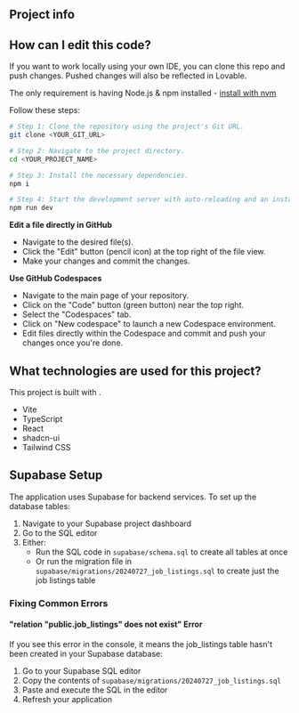 

## Project info


## How can I edit this code?


If you want to work locally using your own IDE, you can clone this repo and push changes. Pushed changes will also be reflected in Lovable.

The only requirement is having Node.js & npm installed - [install with nvm](https://github.com/nvm-sh/nvm#installing-and-updating)

Follow these steps:

```sh
# Step 1: Clone the repository using the project's Git URL.
git clone <YOUR_GIT_URL>

# Step 2: Navigate to the project directory.
cd <YOUR_PROJECT_NAME>

# Step 3: Install the necessary dependencies.
npm i

# Step 4: Start the development server with auto-reloading and an instant preview.
npm run dev
```

**Edit a file directly in GitHub**

- Navigate to the desired file(s).
- Click the "Edit" button (pencil icon) at the top right of the file view.
- Make your changes and commit the changes.

**Use GitHub Codespaces**

- Navigate to the main page of your repository.
- Click on the "Code" button (green button) near the top right.
- Select the "Codespaces" tab.
- Click on "New codespace" to launch a new Codespace environment.
- Edit files directly within the Codespace and commit and push your changes once you're done.

## What technologies are used for this project?

This project is built with .

- Vite
- TypeScript
- React
- shadcn-ui
- Tailwind CSS

## Supabase Setup

The application uses Supabase for backend services. To set up the database tables:

1. Navigate to your Supabase project dashboard
2. Go to the SQL editor
3. Either:
   - Run the SQL code in `supabase/schema.sql` to create all tables at once
   - Or run the migration file in `supabase/migrations/20240727_job_listings.sql` to create just the job listings table

### Fixing Common Errors

#### "relation "public.job_listings" does not exist" Error

If you see this error in the console, it means the job_listings table hasn't been created in your Supabase database:

1. Go to your Supabase SQL editor
2. Copy the contents of `supabase/migrations/20240727_job_listings.sql`
3. Paste and execute the SQL in the editor
4. Refresh your application


